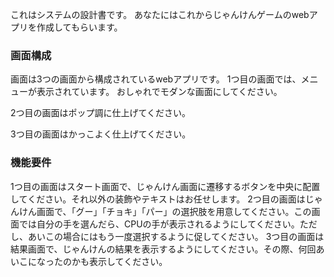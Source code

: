 これはシステムの設計書です。
あなたにはこれからじゃんけんゲームのwebアプリを作成してもらいます。

### 画面構成
画面は3つの画面から構成されているwebアプリです。
1つ目の画面では、メニューが表示されています。
おしゃれでモダンな画面にしてください。

2つ目の画面はポップ調に仕上げてください。

3つ目の画面はかっこよく仕上げてください。

### 機能要件
1つ目の画面はスタート画面で、じゃんけん画面に遷移するボタンを中央に配置してください。それ以外の装飾やテキストはお任せします。
2つ目の画面はじゃんけん画面で、「グー」「チョキ」「パー」の選択肢を用意してください。この画面では自分の手を選んだら、CPUの手が表示されるようにしてください。ただし、あいこの場合にはもう一度選択するように促してください。
3つ目の画面は結果画面で、じゃんけんの結果を表示するようにしてください。その際、何回あいこになったのかも表示してください。